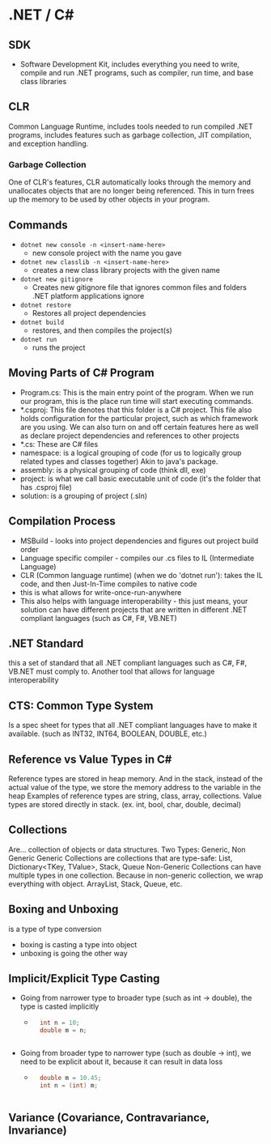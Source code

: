 # .NET / C#

## SDK
- Software Development Kit, includes everything you need to write, compile and run .NET programs, such as compiler, run time, and base class libraries

## CLR
Common Language Runtime, includes tools needed to run compiled .NET programs, includes features such as garbage collection, JIT compilation, and exception handling.

### Garbage Collection
One of CLR's features, CLR automatically looks through the memory and unallocates objects that are no longer being referenced. This in turn frees up the memory to be used by other objects in your program.

## Commands
- `dotnet new console -n <insert-name-here>`
    - new console project with the name you gave
- `dotnet new classlib -n <insert-name-here>`
    - creates a new class library projects with the given name
- `dotnet new gitignore`
    - Creates new gitignore file that ignores common files and folders .NET platform applications ignore
- `dotnet restore`
    - Restores all project dependencies
- `dotnet build`
    - restores, and then compiles the project(s)
- `dotnet run`
    - runs the project

## Moving Parts of C# Program
- Program.cs: This is the main entry point of the program. When we run our program, this is the place run time will start executing commands.
- *.csproj: This file denotes that this folder is a C# project. This file also holds configuration for the particular project, such as which framework are you using. We can also turn on and off certain features here as well as declare project dependencies and references to other projects
- *.cs: These are C# files
- namespace: is a logical grouping of code (for us to logically group related types and classes together) Akin to java's package.
- assembly: is a physical grouping of code (think dll, exe)
- project: is what we call basic executable unit of code (it's the folder that has .csproj file)
- solution: is a grouping of project (.sln)

## Compilation Process
- MSBuild - looks into project dependencies and figures out project build order
- Language specific compiler - compiles our .cs files to IL (Intermediate Language)
- CLR (Common language runtime) (when we do 'dotnet run'): takes the IL code, and then Just-In-Time compiles to native code
- this is what allows for write-once-run-anywhere
- This also helps with language interoperability - this just means, your solution can have different projects that are written in different .NET compliant languages (such as C#, F#, VB.NET)

## .NET Standard
this a set of standard that all .NET compliant languages such as C#, F#, VB.NET must comply to. Another tool that allows for language interoperability

## CTS: Common Type System
Is a spec sheet for types that all .NET compliant languages have to make it available. (such as INT32, INT64, BOOLEAN, DOUBLE, etc.)

## Reference vs Value Types in C#
Reference types are stored in heap memory. And in the stack, instead of the actual value of the type, we store the memory address to the variable in the heap
Examples of reference types are string, class, array, collections.
Value types are stored directly in stack. (ex. int, bool, char, double, decimal)

## Collections
Are... collection of objects or data structures. 
Two Types: Generic, Non Generic
Generic Collections are collections that are type-safe: List<T>, Dictionary<TKey, TValue>, Stack<T>, Queue<T>
Non-Generic Collections can have multiple types in one collection. Because in non-generic collection, we wrap everything with object. ArrayList, Stack, Queue, etc.

## Boxing and Unboxing
is a type of type conversion
* boxing is casting a type into object 
* unboxing is going the other way

## Implicit/Explicit Type Casting
* Going from narrower type to broader type (such as int -> double), the type is casted implicitly
    * ```csharp
        int n = 10;
        double m = n; 
    ```
* Going from broader type to narrower type (such as double -> int), we need to be explicit about it, because it can result in data loss
    * ```csharp
        double m = 10.45;
        int n = (int) m;
    ```

## Variance (Covariance, Contravariance, Invariance)